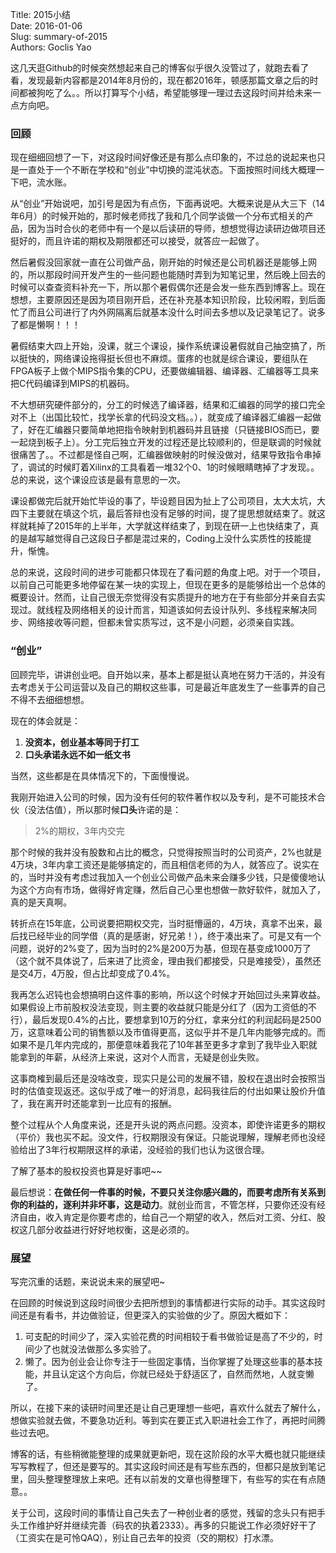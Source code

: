 Title: 2015小结  
Date: 2016-01-06  
Slug: summary-of-2015  
Authors: Goclis Yao  

这几天逛Github的时候突然想起来自己的博客似乎很久没管过了，就跑去看了看，发现最新内容都是2014年8月份的，现在都2016年，顿感那篇文章之后的时间都被狗吃了么。。所以打算写个小结，希望能够理一理过去这段时间并给未来一点方向吧。

### 回顾
现在细细回想了一下，对这段时间好像还是有那么点印象的，不过总的说起来也只是一直处于一个不断在学校和“创业”中切换的混沌状态。下面按照时间线大概理一下吧，流水账。

从“创业”开始说吧，加引号是因为有点伤，下面再说吧。大概来说是从大三下（14年6月）的时候开始的，那时候老师找了我和几个同学谈做一个分布式相关的产品，因为当时合伙的老师中有一个是以后读研的导师，想想觉得边读研边做项目还挺好的，而且许诺的期权及期限都还可以接受，就答应一起做了。

然后暑假没回家就一直在公司做产品，刚开始的时候还是公司机器还是能够上网的，所以那段时间开发产生的一些问题也能随时弄到为知笔记里，然后晚上回去的时候可以查查资料补充一下，所以那个暑假偶尔还是会发一些东西到博客上。现在想想，主要原因还是因为项目刚开启，还在补充基本知识阶段，比较闲暇，到后面忙了而且公司进行了内外网隔离后就基本没什么时间去多想以及记录笔记了。说多了都是懒啊！！！

暑假结束大四上开始，没课，就三个课设，操作系统课设暑假就自己抽空搞了，所以挺快的，网络课设拖得挺长但也不麻烦。蛋疼的也就是综合课设，要组队在FPGA板子上做个MIPS指令集的CPU，还要做编辑器、编译器、汇编器等工具来把C代码编译到MIPS的机器码。

不大想研究硬件部分的，分工的时候选了编译器，结果和汇编器的同学的接口完全对不上（出国比较忙，找学长拿的代码没文档。。），就变成了编译器汇编器一起做了，好在汇编器只要简单地把指令映射到机器码并且链接（只链接BIOS而已，要一起烧到板子上）。分工完后独立开发的过程还是比较顺利的，但是联调的时候就很痛苦了。。不过都是怪自己啊，汇编器做映射的时候没做对，结果导致指令串掉了，调试的时候盯着Xilinx的工具看着一堆32个0、1的时候眼睛瞎掉了才发现。。总的来说，这个课设应该是最有意思的一次。

课设都做完后就开始忙毕设的事了，毕设题目因为扯上了公司项目，太大太坑，大四下主要就在填这个坑，最后答辩也没有足够的时间，提了提思想就结束了。就这样就耗掉了2015年的上半年，大学就这样结束了，到现在研一上也快结束了，真的是越写越觉得自己这段日子都是混过来的，Coding上没什么实质性的技能提升，惭愧。

总的来说，这段时间的进步可能都只体现在了看问题的角度上吧。对于一个项目，以前自己可能更多地停留在某一块的实现上，但现在更多的是能够给出一个总体的概要设计。然而，让自己很无奈觉得没有实质提升的地方在于有些部分并亲自去实现过。就线程及网络相关的设计而言，知道该如何去设计队列、多线程来解决同步、网络接收等问题，但都未曾实质写过，这不是小问题，必须亲自实践。

### “创业”
回顾完毕，讲讲创业吧。自开始以来，基本上都是挺认真地在努力干活的，并没有去考虑关于公司运营以及自己的期权这些事，可是最近年底发生了一些事弄的自己不得不去细细想想。

现在的体会就是：

1. **没资本，创业基本等同于打工**
2. **口头承诺永远不如一纸文书**

当然，这些都是在具体情况下的，下面慢慢说。

我刚开始进入公司的时候，因为没有任何的软件著作权以及专利，是不可能技术合伙（没法估值），所以那时候**口头**许诺的是：

> 2%的期权，3年内交完

那个时候的我并没有股数和占比的概念，只觉得按照当时的公司资产，2%也就是4万块，3年内拿工资还是能够搞定的，而且相信老师的为人，就答应了。说实在的，当时并没有考虑过我加入一个创业公司做产品未来会赚多少钱，只是傻傻地认为这个方向有市场，做得好肯定赚，然后自己心里也想做一款好软件，就加入了，真的是天真啊。

转折点在15年底，公司说要把期权交完，当时挺懵逼的，4万块，真拿不出来，最后找已经毕业的同学借（真的是感谢，好兄弟！），终于凑出来了。可是又有一个问题，说好的2%变了，因为当时的2%是200万为基，但现在基变成1000万了（这个就不具体说了，后来进了比资金，理由我们都接受，只是难接受），虽然还是交4万，4万股，但占比却变成了0.4%。

我再怎么迟钝也会想搞明白这件事的影响，所以这个时候才开始回过头来算收益。如果假设上市前股权没法变现，则主要的收益就只能是分红了（因为工资低的不行），最后发现0.4%的占比，要想拿到10万的分红，拿来分红的利润起码是2500万，这意味着公司的销售额以及市值得更高，这似乎并不是几年内能够完成的。而如果不是几年内完成的，那便意味着我花了10年甚至更多才拿到了我毕业入职就能拿到的年薪，从经济上来说，这对个人而言，无疑是创业失败。

这事商榷到最后还是没啥改变，现实只是公司的发展不错，股权在退出时会按照当时的估值变现返还。这似乎成了唯一的好消息，起码我往后的付出如果让股价升值了，我在离开时还能拿到一比应有的报酬。

整个过程从个人角度来说，还是开头说的两点问题。没资本，即使许诺更多的期权（平价）我也买不起。没文件，行权期限没有保证。只能说理解，理解老师也没经验给出了3年行权期限这样的承诺，没经验的我们也认为这很合理。

了解了基本的股权投资也算是好事吧~~

最后想说：**在做任何一件事的时候，不要只关注你感兴趣的，而要考虑所有关系到你的利益的，逐利并非坏事，这是动力**。就创业而言，不管怎样，只要你还没有经济自由，收入肯定是你要考虑的，给自己一个期望的收入，然后对工资、分红、股权这几部分收益进行好好地权衡，这是必须的。

### 展望
写完沉重的话题，来说说未来的展望吧~

在回顾的时候说到这段时间很少去把所想到的事情都进行实际的动手。其实这段时间还是有看书，并边做验证，但更深入的实验做的少了。原因大概如下：

1. 可支配的时间少了，深入实验花费的时间相较于看书做验证是高了不少的，时间少了也就没法做那么多实验了。
2. 懒了。因为创业会让你专注于一些固定事情，当你掌握了处理这些事的基本技能，并且认定这个方向后，你就已经处于舒适区了，自然而然地，人就变懒了。

所以，在接下来的读研时间里还是让自己更理想一些吧，喜欢什么就去了解什么，想做实验就去做，不要急功近利。等到实在要正式入职进社会工作了，再把时间腾些过去吧。

博客的话，有些稍微能整理的成果就更新吧，现在这阶段的水平大概也就只能继续写写教程了，但还是要写的。其实这段时间还是有写些东西的，但都只是放到笔记里，回头整理整理放上来吧。还有以前发的文章也得整理下，有些写的实在有点随意。。

关于公司，这段时间的事情让自己失去了一种创业者的感觉，残留的念头只有把手头工作维护好并继续完善（码农的执着2333）。再多的只能说工作必须好好干了（工资实在是可怜QAQ），别让自己去年的投资（交的期权）打水漂。

